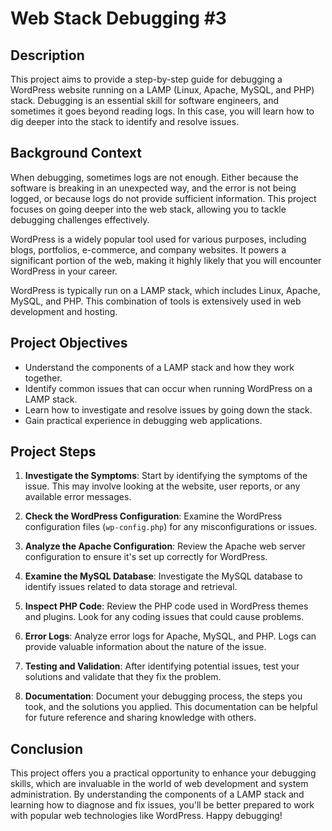 # Web Stack Debugging #3

## Description

This project aims to provide a step-by-step guide for debugging a WordPress website running on a LAMP (Linux, Apache, MySQL, and PHP) stack. Debugging is an essential skill for software engineers, and sometimes it goes beyond reading logs. In this case, you will learn how to dig deeper into the stack to identify and resolve issues.

## Background Context

When debugging, sometimes logs are not enough. Either because the software is breaking in an unexpected way, and the error is not being logged, or because logs do not provide sufficient information. This project focuses on going deeper into the web stack, allowing you to tackle debugging challenges effectively.

WordPress is a widely popular tool used for various purposes, including blogs, portfolios, e-commerce, and company websites. It powers a significant portion of the web, making it highly likely that you will encounter WordPress in your career.

WordPress is typically run on a LAMP stack, which includes Linux, Apache, MySQL, and PHP. This combination of tools is extensively used in web development and hosting.

## Project Objectives

- Understand the components of a LAMP stack and how they work together.
- Identify common issues that can occur when running WordPress on a LAMP stack.
- Learn how to investigate and resolve issues by going down the stack.
- Gain practical experience in debugging web applications.

## Project Steps

1. **Investigate the Symptoms**: Start by identifying the symptoms of the issue. This may involve looking at the website, user reports, or any available error messages.

2. **Check the WordPress Configuration**: Examine the WordPress configuration files (`wp-config.php`) for any misconfigurations or issues.

3. **Analyze the Apache Configuration**: Review the Apache web server configuration to ensure it's set up correctly for WordPress.

4. **Examine the MySQL Database**: Investigate the MySQL database to identify issues related to data storage and retrieval.

5. **Inspect PHP Code**: Review the PHP code used in WordPress themes and plugins. Look for any coding issues that could cause problems.

6. **Error Logs**: Analyze error logs for Apache, MySQL, and PHP. Logs can provide valuable information about the nature of the issue.

7. **Testing and Validation**: After identifying potential issues, test your solutions and validate that they fix the problem.

8. **Documentation**: Document your debugging process, the steps you took, and the solutions you applied. This documentation can be helpful for future reference and sharing knowledge with others.

## Conclusion

This project offers you a practical opportunity to enhance your debugging skills, which are invaluable in the world of web development and system administration. By understanding the components of a LAMP stack and learning how to diagnose and fix issues, you'll be better prepared to work with popular web technologies like WordPress. Happy debugging!
